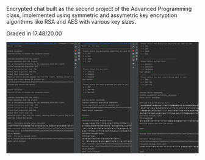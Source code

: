 Encrypted chat built as the second project of the Advanced Programming class, implemented using symmetric and assymetric key encryption algorithms like RSA and AES with various key sizes.

Graded in 17.48/20.00

![Project](./assets/TES_Chat.png)
